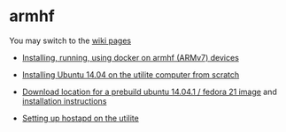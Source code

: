 # armhf
You may switch to the [wiki pages](https://github.com/umiddelb/armhf/wiki)

* [Installing, running, using docker on armhf (ARMv7) devices](https://github.com/umiddelb/armhf/wiki/Installing,-running,-using-docker-on-armhf-(ARMv7)-devices)

* [Installing Ubuntu 14.04 on the utilite computer from scratch](https://github.com/umiddelb/armhf/wiki/Installing-Ubuntu-14.04-on-the-utilite-computer-from-scratch)

* [Download location for a prebuild ubuntu 14.04.1 / fedora 21 image](http://utilite.middelberg.de) and [installation instructions](https://github.com/umiddelb/armhf/wiki/Installing-Ubuntu-14.04-on-the-utilite-computer-from-scatch#exhibit-download-a-prebuilt-archive-with-kernels-included)

* [Setting up hostapd on the utilite](https://github.com/umiddelb/armhf/wiki/Setting-up-hostapd-on-the-utilite)
